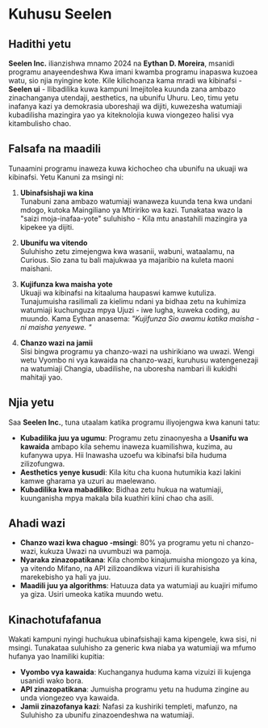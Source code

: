 # Kuhusu Seelen

## Hadithi yetu

**Seelen Inc.** ilianzishwa mnamo 2024 na **Eythan D. Moreira**, msanidi programu anayeendeshwa
 Kwa imani kwamba programu inapaswa kuzoea watu, sio njia nyingine kote.
 Kile kilichoanza kama mradi wa kibinafsi - **Seelen ui** - Ilibadilika kuwa kampuni
 Imejitolea kuunda zana ambazo zinachanganya utendaji, aesthetics, na ubunifu
 Uhuru. Leo, timu yetu inafanya kazi ya demokrasia uboreshaji wa dijiti, kuwezesha
 watumiaji kubadilisha mazingira yao ya kiteknolojia kuwa viongezeo halisi vya
 kitambulisho chao.

## Falsafa na maadili

Tunaamini programu inaweza kuwa kichocheo cha ubunifu na ukuaji wa kibinafsi. Yetu
 Kanuni za msingi ni:

1.  **Ubinafsishaji wa kina**\
    Tunabuni zana ambazo watumiaji wanaweza kuunda tena kwa undani mdogo, kutoka
     Maingiliano ya Mtiririko wa kazi. Tunakataa wazo la "saizi moja-inafaa-yote" suluhisho
     \- Kila mtu anastahili mazingira ya kipekee ya dijiti.

2.  **Ubunifu wa vitendo**\
    Suluhisho zetu zimejengwa kwa wasanii, wabuni, wataalamu, na
     Curious. Sio zana tu bali majukwaa ya majaribio na
     kuleta maoni maishani.

3.  **Kujifunza kwa maisha yote**\
    Ukuaji wa kibinafsi na kitaaluma haupaswi kamwe kutuliza. Tunajumuisha
     rasilimali za kielimu ndani ya bidhaa zetu na kuhimiza watumiaji kuchunguza mpya
     Ujuzi - iwe lugha, kuweka coding, au muundo. Kama Eythan anasema: *"Kujifunza
     Sio awamu katika maisha - ni maisha yenyewe. "*

4.  **Chanzo wazi na jamii**\
    Sisi bingwa programu ya chanzo-wazi na ushirikiano wa uwazi. Wengi wetu
     Vyombo ni vya kawaida na chanzo-wazi, kuruhusu watengenezaji na watumiaji
     Changia, ubadilishe, na uboresha nambari ili kukidhi mahitaji yao.

## Njia yetu

Saa **Seelen Inc.**, tuna utaalam katika programu iliyojengwa kwa kanuni tatu:

*   **Kubadilika juu ya ugumu**: Programu zetu zinaonyesha a **Usanifu wa kawaida**
    ambapo kila sehemu inaweza kuamilishwa, kuzima, au kufanywa upya. Hii
     Inawasha uzoefu wa kibinafsi bila huduma zilizofungwa.
*   **Aesthetics yenye kusudi**: Kila kitu cha kuona hutumikia kazi lakini kamwe
     gharama ya uzuri au maelewano.
*   **Kubadilika kwa mabadiliko**: Bidhaa zetu hukua na watumiaji, kuunganisha mpya
     makala bila kuathiri kiini chao cha asili.

## Ahadi wazi

*   **Chanzo wazi kwa chaguo -msingi**: 80% ya programu yetu ni chanzo-wazi, kukuza
     Uwazi na uvumbuzi wa pamoja.
*   **Nyaraka zinazopatikana**: Kila chombo kinajumuisha miongozo ya kina, ya vitendo
     Mifano, na API zilizoandikwa vizuri ili kurahisisha marekebisho ya hali ya juu.
*   **Maadili juu ya algorithms**: Hatuuza data ya watumiaji au kuajiri mifumo ya giza.
     Usiri umeoka katika muundo wetu.

## Kinachotufafanua

Wakati kampuni nyingi huchukua ubinafsishaji kama kipengele, kwa sisi, ni
 msingi. Tunakataa suluhisho za generic kwa niaba ya watumiaji wa mfumo hufanya yao
 Inamiliki kupitia:

*   **Vyombo vya kawaida**: Kuchanganya huduma kama vizuizi ili kujenga usanidi wako bora.
*   **API zinazopatikana**: Jumuisha programu yetu na huduma zingine au unda
     viongezeo vya kawaida.
*   **Jamii zinazofanya kazi**: Nafasi za kushiriki templeti, mafunzo, na
     Suluhisho za ubunifu zinazoendeshwa na watumiaji.

